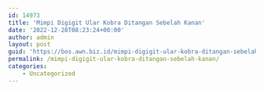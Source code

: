 ```yaml
---
id: 14973
title: 'Mimpi Digigit Ular Kobra Ditangan Sebelah Kanan'
date: '2022-12-28T08:23:24+00:00'
author: admin
layout: post
guid: 'https://bos.awn.biz.id/mimpi-digigit-ular-kobra-ditangan-sebelah-kanan/'
permalink: /mimpi-digigit-ular-kobra-ditangan-sebelah-kanan/
categories:
    - Uncategorized
---
```


